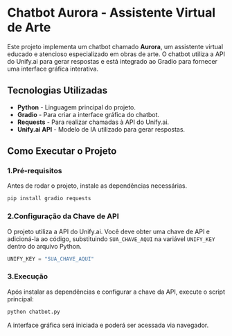 # Chatbot Aurora - Assistente Virtual de Arte

Este projeto implementa um chatbot chamado **Aurora**, um assistente virtual educado e atencioso especializado em obras de arte. O chatbot utiliza a API do Unify.ai para gerar respostas e está integrado ao Gradio para fornecer uma interface gráfica interativa.


## Tecnologias Utilizadas
- **Python** - Linguagem principal do projeto.
- **Gradio** - Para criar a interface gráfica do chatbot.
- **Requests** - Para realizar chamadas à API do Unify.ai.
- **Unify.ai API** - Modelo de IA utilizado para gerar respostas.

## Como Executar o Projeto
### 1️.Pré-requisitos
Antes de rodar o projeto, instale as dependências necessárias.

```sh
pip install gradio requests
```

### 2️.Configuração da Chave de API
O projeto utiliza a API do Unify.ai. Você deve obter uma chave de API e adicioná-la ao código, substituindo `SUA_CHAVE_AQUI` na variável `UNIFY_KEY` dentro do arquivo Python.

```python
UNIFY_KEY = "SUA_CHAVE_AQUI"
```

### 3.Execução
Após instalar as dependências e configurar a chave da API, execute o script principal:

```sh
python chatbot.py
```

A interface gráfica será iniciada e poderá ser acessada via navegador.

